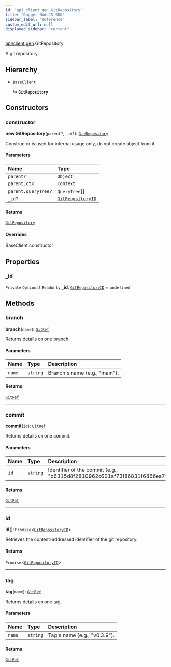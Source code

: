 ```yaml
---
id: "api_client_gen.GitRepository"
title: "Dagger NodeJS SDK"
sidebar_label: "Reference"
custom_edit_url: null
displayed_sidebar: "current"
---
```


[api/client.gen](../modules/api_client_gen.md).GitRepository

A git repository.

## Hierarchy

- `BaseClient`

  ↳ **`GitRepository`**

## Constructors

### constructor

**new GitRepository**(`parent?`, `_id?`): [`GitRepository`](api_client_gen.GitRepository.md)

Constructor is used for internal usage only, do not create object from it.

#### Parameters

| Name | Type |
| :------ | :------ |
| `parent?` | `Object` |
| `parent.ctx` | `Context` |
| `parent.queryTree?` | `QueryTree`[] |
| `_id?` | [`GitRepositoryID`](../modules/api_client_gen.md#gitrepositoryid) |

#### Returns

[`GitRepository`](api_client_gen.GitRepository.md)

#### Overrides

BaseClient.constructor

## Properties

### \_id

 `Private` `Optional` `Readonly` **\_id**: [`GitRepositoryID`](../modules/api_client_gen.md#gitrepositoryid) = `undefined`

## Methods

### branch

**branch**(`name`): [`GitRef`](api_client_gen.GitRef.md)

Returns details on one branch.

#### Parameters

| Name | Type | Description |
| :------ | :------ | :------ |
| `name` | `string` | Branch's name (e.g., "main"). |

#### Returns

[`GitRef`](api_client_gen.GitRef.md)

___

### commit

**commit**(`id`): [`GitRef`](api_client_gen.GitRef.md)

Returns details on one commit.

#### Parameters

| Name | Type | Description |
| :------ | :------ | :------ |
| `id` | `string` | Identifier of the commit (e.g., "b6315d8f2810962c601af73f86831f6866ea798b"). |

#### Returns

[`GitRef`](api_client_gen.GitRef.md)

___

### id

**id**(): `Promise`\<[`GitRepositoryID`](../modules/api_client_gen.md#gitrepositoryid)\>

Retrieves the content-addressed identifier of the git repository.

#### Returns

`Promise`\<[`GitRepositoryID`](../modules/api_client_gen.md#gitrepositoryid)\>

___

### tag

**tag**(`name`): [`GitRef`](api_client_gen.GitRef.md)

Returns details on one tag.

#### Parameters

| Name | Type | Description |
| :------ | :------ | :------ |
| `name` | `string` | Tag's name (e.g., "v0.3.9"). |

#### Returns

[`GitRef`](api_client_gen.GitRef.md)
